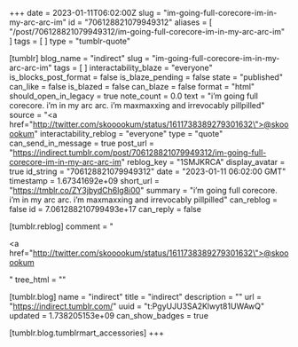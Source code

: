 +++
date = 2023-01-11T06:02:00Z
slug = "im-going-full-corecore-im-in-my-arc-arc-im"
id = "706128821079949312"
aliases = [ "/post/706128821079949312/im-going-full-corecore-im-in-my-arc-arc-im" ]
tags = [ ]
type = "tumblr-quote"

[tumblr]
blog_name = "indirect"
slug = "im-going-full-corecore-im-in-my-arc-arc-im"
tags = [ ]
interactability_blaze = "everyone"
is_blocks_post_format = false
is_blaze_pending = false
state = "published"
can_like = false
is_blazed = false
can_blaze = false
format = "html"
should_open_in_legacy = true
note_count = 0.0
text = "i&rsquo;m going full corecore. i&rsquo;m in my arc arc. i&rsquo;m maxmaxxing and irrevocably pillpilled"
source = "<a href=\"http://twitter.com/skooookum/status/1611738389279301632\">@skooookum</a>"
interactability_reblog = "everyone"
type = "quote"
can_send_in_message = true
post_url = "https://indirect.tumblr.com/post/706128821079949312/im-going-full-corecore-im-in-my-arc-arc-im"
reblog_key = "1SMJKRCA"
display_avatar = true
id_string = "706128821079949312"
date = "2023-01-11 06:02:00 GMT"
timestamp = 1.67341692e+09
short_url = "https://tmblr.co/ZY3jbydCh6lg8i00"
summary = "i’m going full corecore. i’m in my arc arc. i’m maxmaxxing and irrevocably pillpilled"
can_reblog = false
id = 7.061288210799493e+17
can_reply = false

[tumblr.reblog]
comment = "<p><a href=\"http://twitter.com/skooookum/status/1611738389279301632\">@skooookum</a></p>"
tree_html = ""

[tumblr.blog]
name = "indirect"
title = "indirect"
description = ""
url = "https://indirect.tumblr.com/"
uuid = "t:PgyUJU3SA2Klwyt81UWAwQ"
updated = 1.738205153e+09
can_show_badges = true

[tumblr.blog.tumblrmart_accessories]
+++
